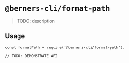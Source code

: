 # `@berners-cli/format-path`

> TODO: description

## Usage

```
const formatPath = require('@berners-cli/format-path');

// TODO: DEMONSTRATE API
```
